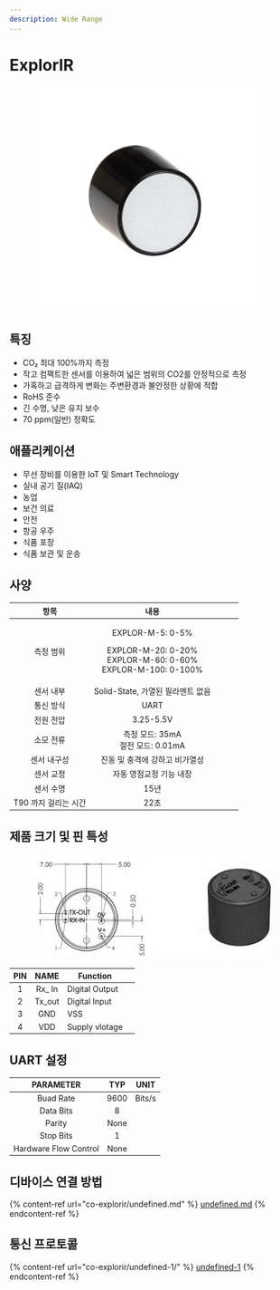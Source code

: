 ```yaml
---
description: Wide Range
---
```


# ExplorIR

<figure><img src="../../.gitbook/assets/ExplorIR-M_Main_pic.jpg" alt=""><figcaption></figcaption></figure>

## 특징

* CO₂ 최대 100%까지 측정
* 작고 컴팩트한 센서를 이용하여 넓은 범위의 CO2를 안정적으로 측정
* 가혹하고 급격하게 변화는 주변환경과 불안정한 상황에 적합
* RoHS 준수
* 긴 수명, 낮은 유지 보수
* 70 ppm(일반) 정확도

## 애플리케이션

* 무선 장비를 이용한 IoT 및 Smart Technology
* 실내 공기 질(IAQ)
* 농업
* 보건 의료
* 안전
* 항공 우주
* 식품 포장
* 식품 보관 및 운송

## 사양

<table><thead><tr><th align="center">항목</th><th align="center">내용</th><th data-hidden></th><th data-hidden align="center"></th><th data-hidden></th></tr></thead><tbody><tr><td align="center">측정 범위</td><td align="center"><p>EXPLOR-M-5: 0-5%</p><p>EXPLOR-M-20: 0-20%<br>EXPLOR-M-60: 0-60%<br>EXPLOR-M-100: 0-100%</p></td><td></td><td align="center"></td><td></td></tr><tr><td align="center">센서 내부</td><td align="center">Solid-State, 가열된 필라멘트 없음</td><td></td><td align="center"></td><td></td></tr><tr><td align="center">통신 방식</td><td align="center">UART</td><td></td><td align="center"></td><td></td></tr><tr><td align="center">전원 전압</td><td align="center">3.25-5.5V</td><td></td><td align="center"></td><td></td></tr><tr><td align="center">소모 전류</td><td align="center">측정 모드: 35mA<br>절전 모드: 0.01mA</td><td></td><td align="center"></td><td></td></tr><tr><td align="center">센서 내구성</td><td align="center">진동 및 충격에 강하고 비가열성</td><td></td><td align="center"></td><td></td></tr><tr><td align="center">센서 교정</td><td align="center">자동 영점교정 기능 내장</td><td></td><td align="center"></td><td></td></tr><tr><td align="center">센서 수명</td><td align="center">15년</td><td></td><td align="center"></td><td></td></tr><tr><td align="center">T90 까지 걸리는 시간</td><td align="center">22초</td><td></td><td align="center"></td><td></td></tr></tbody></table>

## 제품 크기 및 핀 특성

<figure><img src="../../.gitbook/assets/expolorir-m_pin.PNG" alt=""><figcaption></figcaption></figure>

<table><thead><tr><th align="center">PIN</th><th align="center">NAME</th><th>Function</th><th data-hidden></th></tr></thead><tbody><tr><td align="center">1</td><td align="center">Rx_ In</td><td>Digital Output</td><td></td></tr><tr><td align="center">2</td><td align="center">Tx_out</td><td>Digital Input</td><td></td></tr><tr><td align="center">3</td><td align="center">GND</td><td>VSS</td><td></td></tr><tr><td align="center">4</td><td align="center">VDD</td><td>Supply vlotage</td><td></td></tr></tbody></table>

## UART 설정

|       PARAMETER       |  TYP |  UNIT  |
| :-------------------: | :--: | :----: |
|       Buad Rate       | 9600 | Bits/s |
|       Data Bits       |   8  |        |
|         Parity        | None |        |
|       Stop Bits       |   1  |        |
| Hardware Flow Control | None |        |

## 디바이스 연결 방법

{% content-ref url="co-explorir/undefined.md" %}
[undefined.md](co-explorir/undefined.md)
{% endcontent-ref %}

## 통신 프로토콜

{% content-ref url="co-explorir/undefined-1/" %}
[undefined-1](co-explorir/undefined-1/)
{% endcontent-ref %}
